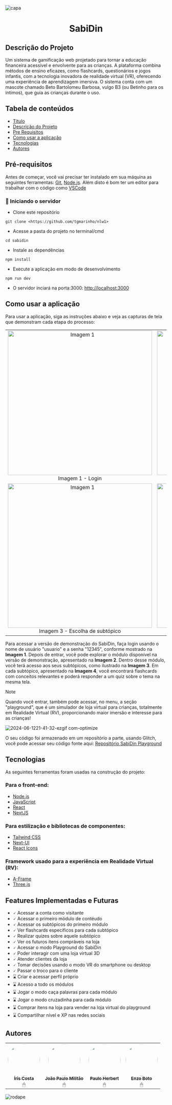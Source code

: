 ![capa](https://github.com/jaopaulomilitao/sabidin/assets/143536750/b3a47555-8d3f-4343-a47f-ad0bb7981c00)

<h1 align="center">SabiDin</h1> 
<!-- <h4 align="start"> 
🚧 Em construção... 🚧  
</h4> -->

## Descrição do Projeto
<p align="start">Um sistema de gamificação web projetado para tornar a educação financeira acessível e envolvente para as crianças. A plataforma combina métodos de ensino eficazes, como flashcards, questionários e jogos infantis, com a tecnologia inovadora de realidade virtual (VR), oferecendo uma experiência de aprendizagem imersiva. O sistema conta com um mascote chamado Beto Bartolomeu Barbosa, vulgo B3 (ou Betinho para os íntimos), que guia as crianças durante o uso. </p>

## Tabela de conteúdos
<!--ts-->
   * [Título](#Titulo)
   * [Descrição do Projeto](#Descrição-do-Projeto)
   * [Pre Requisitos](#pre-requisitos)
   * [Como usar a aplicação](#como-usar)
   * [Tecnologias](#Tecnologias)
   * [Autores](#Autores)
<!--te-->

## Pré-requisitos

Antes de começar, você vai precisar ter instalado em sua máquina as seguintes ferramentas:
[Git](https://git-scm.com), [Node.js](https://nodejs.org/en/). 
Além disto é bom ter um editor para trabalhar com o código como [VSCode](https://code.visualstudio.com/)

### 🎲 Iniciando o servidor
- Clone este repositório </br> 
```gitconfig
git clone <https://github.com/tgmarinho/nlw1>
```
- Acesse a pasta do projeto no terminal/cmd </br>
```gitconfig
cd sabidin
```

- Instale as dependências </br>
```gitconfig
npm install
```

- Execute a aplicação em modo de desenvolvimento </br>
```gitconfig
npm run dev
```

- O servidor inciará na porta:3000: <http://localhost:3000>

## Como usar a aplicação

Para usar a aplicação, siga as instruções abaixo e veja as capturas de tela que demonstram cada etapa do processo:

<table>
  <tr>
    <td align="center"><img src="https://github.com/jaopaulomilitao/sabidin/assets/143536750/ea4ee5bd-67e6-4d7b-b0c7-868ab39a4be2" alt="Imagem 1" width="450px"><br />Imagem 1 - Login</td>
   <td align="center"><img src="https://github.com/jaopaulomilitao/sabidin/assets/143536750/7e5111e3-17c8-4e42-8570-2854c47cb57b" alt="Imagem 1" width="450px"><br />Imagem 2 - Escolha de módulo</td>
  </tr>
  <tr>
    <td align="center"><img src="https://github.com/jaopaulomilitao/sabidin/assets/143536750/3c7bbb00-25b3-409f-8f86-99d062a7891c" alt="Imagem 1" width="450px"><br />Imagem 3 - Escolha de subtópico</td>
    <td align="center"><img src="https://github.com/jaopaulomilitao/sabidin/assets/143536750/add26eff-bac8-49f2-82b8-00fe9bf38133" alt="Imagem 1" width="450px"><br />Imagem 4 - Flashcards e Quiz</td>
  </tr>
</table>

Para acessar a versão de demonstração do SabiDin, faça login usando o nome de usuário "usuario" e a senha "12345", conforme mostrado na **Imagem 1**. Depois de entrar, você pode explorar o módulo disponível na versão de demonstração, apresentado na **Imagem 2**. Dentro desse módulo, você terá acesso aos seus subtópicos, como ilustrado na **Imagem 3**. Em cada subtópico, apresentado na **Imagem 4**, você encontrará flashcards com conceitos relevantes e poderá responder a um quiz sobre o tema na mesma tela.

>[!NOTE]
>
> Quando você entrar, também pode acessar, no menu, a seção "playground", que é um simulador de loja virtual para crianças, totalmente em Realidade Virtual (RV), proporcionando maior imersão e interesse para as crianças!

![2024-06-1221-41-32-ezgif com-optimize](https://github.com/jaopaulomilitao/sabidin/assets/143536750/a04a17cf-de87-4cdd-b587-414cf9f75abf)

O seu código foi armazenado em um reposítório a parte, usando Glitch, você pode acessar seu código fonte aqui: [Repositório SabiDin Playground](https://glitch.com/~rounded-boiling-clave)

## Tecnologias

As seguintes ferramentas foram usadas na construção do projeto:

### Para o front-end:
- [Node.js](https://nodejs.org/en/)
- [JavaScript](https://developer.mozilla.org/pt-BR/docs/Web/JavaScript)
- [React](https://pt-br.reactjs.org/)
- [NextJS](https://reactnative.dev/)

### Para estilização e bibliotecas de componentes:
- [Tailwind CSS](https://tailwindcss.com)
- [Next-UI](https://nextui.org)
- [React Icons](https://react-icons.github.io/react-icons/)

### Framework usado para a experiência em Realidade Virtual (RV):
- [A-Frame](https://aframe.io/docs/1.6.0/introduction/)
- [Three.js](https://threejs.org)


## Features Implementadas e Futuras

- 🗸 Acessar a conta como visitante
- 🗸 Acessar o primeiro módulo de contéudo
- 🗸 Acessar os subtópicos do primeiro módulo
- 🗸 Ver flashcards específicos para cada subtópico
- 🗸 Realizar quizes sobre aquele subtópico
- 🗸 Ver os futuros itens compráveis na loja
- 🗸 Acessar o modo Playground do SabiDin
- 🗸 Poder interagir com uma loja virtual 3D
- 🗸 Atender clientes da loja
- 🗸 Tomar decisões usando o modo VR do smartphone ou desktop
- 🗸 Passar o troco para o cliente
- ⌛ Criar e acessar perfil próprio
- ⌛ Acesso a todo os módulos
- ⌛ Jogar o modo caça palavras para cada módulo
- ⌛ Jogar o modo cruzadinha para cada módulo
- ⌛ Comprar itens na loja para vender na loja virtual do playground
- ⌛ Compartilhar nível e XP nas redes sociais

## Autores
<table>
  <tr>
    <td align="center"><a href="//www.linkedin.com/in/costairis/"><img style="border-radius: 50%;" src="https://avatars.githubusercontent.com/u/69826078?v=4" width="100px;" alt=""/><br /><sub><b>Íris Costa</b></sub></a><br />🖱
    <td align="center"><a href="https://rocketseat.com.br"><img style="border-radius: 50%;" src="https://avatars.githubusercontent.com/u/143536750?v=4" width="100px;" alt=""/><br /><sub><b>João Paulo Militão</b></sub></a><br />🖱
    <td align="center"><a href="https://rocketseat.com.br"><img style="border-radius: 50%;" src="https://avatars.githubusercontent.com/u/101981462?v=4" width="100px;" alt=""/><br /><sub><b>Paulo Herbert</b></sub></a><br />🖱
    <td align="center"><a href="https://rocketseat.com.br"><img style="border-radius: 50%;" src="https://avatars.githubusercontent.com/u/118773125?v=4" width="100px;" alt=""/><br /><sub><b>Enzo Boto</b></sub></a><br />🖱
  </tr>
</table>

![rodape](https://github.com/jaopaulomilitao/sabidin/assets/143536750/0a2f6216-7b45-44a8-9016-9336def3d073)


